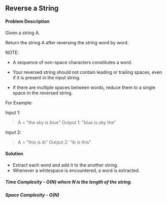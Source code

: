 ## Reverse a String
 
#### Problem Description

Given a string A.

Return the string A after reversing the string word by word.

NOTE:

- A sequence of non-space characters constitutes a word.

- Your reversed string should not contain leading or trailing spaces, even if it is present in the input string.

- If there are multiple spaces between words, reduce them to a single space in the reversed string.

For Example:

Input 1:
>    A = "the sky is blue"
Output 1:
>    "blue is sky the"

Input 2:
>    A = "this is ib"
Output 2:
>    "ib is this"

#### Solution
- Extract each word and add it to the another string.
- Whenever a whitespace is encountered, a word is extracted.

##### Time Complexity - O(N) where N is the length of the string.
##### Space Complexity - O(N)
